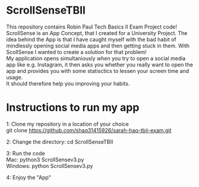 # ScrollSenseTBII

This repository contains Robin Paul Tech Basics II Exam Project code!
<br/>
ScrollSense is an App Concept, that I created for a University Project.
The idea behind the App is that I have caught myself with the bad habit 
of mindlessly opening social media apps and then getting stuck in them.
With ScollSense I wanted to create a solution for that problem! <br/>
My application opens simultaniously when you try to open a social media
app like e.g. Instagram, it then asks you whether you really want to open
the app and provides you with some statisctics to lessen your screen time
and usage. <br/>
It should therefore help you improving your habits.

# Instructions to run my app

1: Clone my repository in a location of your choice
<br/>
git clone https://github.com/shaq31415926/sarah-haq-tbii-exam.git
<br/>

2: Change the directory:
cd ScrollSenseTBII
<br/>

3: Run the code
<br/>
Mac:
python3 ScrollSensev3.py
<br/>
Windows:
python ScrollSensev3.py
<br/>

4: Enjoy the "App"
